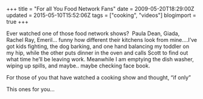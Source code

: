 +++
title = "For all You Food Network Fans"
date = 2009-05-20T18:29:00Z
updated = 2015-05-10T15:52:06Z
tags = ["cooking", "videos"]
blogimport = true 
+++

Ever watched one of those food network shows?&#160; Paula Dean, Giada, Rachel Ray, Emeril… funny how different their kitchens look from mine….I’ve got kids fighting, the dog barking, and one hand balancing my toddler on my hip, while the other puts dinner in the oven and calls Scott to find out what time he’ll be leaving work. Meanwhile I am emptying the dish washer, wiping up spills, and maybe.. maybe checking face book.&#160; 

For those of you that have watched a cooking show and thought, “if only”

This ones for you…

   










